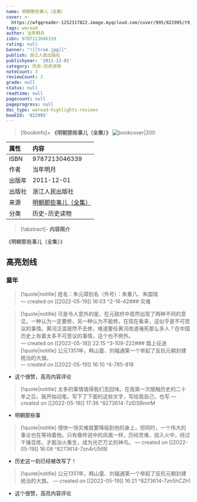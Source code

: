 ```yaml
---
name: 明朝那些事儿（全集）
cover: >-
  https://wfqqreader-1252317822.image.myqcloud.com/cover/995/822995/t9_822995.jpg
tags: weread
author: 当年明月
isbn: 9787213046339
rating: null
banner: "![[true.jpg]]"
publish: 浙江人民出版社
publishyear: '2011-12-01'
category: 历史-历史读物
noteCount: 3
reviewCount: 3
grade: null
status: null
readtime: null
pagecount: null
pageprogress: null
doc_type: weread-highlights-reviews
bookId: '822995'
---
```

> [!bookinfo]+ **《明朝那些事儿（全集）》**
> ![bookcover|200](https://wfqqreader-1252317822.image.myqcloud.com/cover/995/822995/t9_822995.jpg)
>
| 属性   | 内容                                       |
|:------ |:------------------------------------------ |
| ISBN   | 9787213046339                           |
| 作者   | 当年明月                         |
| 出版年 | 2011-12-01                   | 
| 出版社 | 浙江人民出版社                       |
| 来源   | [明朝那些事儿（全集）](https://weread.qq.com/web/) |
| 分类   | 历史-历史读物                        |

> [!abstract]- **内容简介**
> 
《明朝那些事儿（全集）》


## 高亮划线
### 童年

> [!quote|notitle] 
> 姓名：朱元璋别名（外号）：朱重八、朱国瑞  
— created on [[2022-05-19]] 16:03 ^2-16-42### 灾难

> [!quote|notitle] 
> 可是令人意外的是，在元政府中竟然出现了两种不同的意见，一种认为一定要修，另一种认为不能修。在现在看来，这似乎是不可思议的事情，黄河泛滥居然不去修，难道要任黄河改道淹死那么多人？在中国历史上有着太多不可思议的事情，这个也不例外。  
— created on [[2022-05-18]] 22:15 ^3-109-222### 踏上征途
> [!quote|notitle] 
> 公元1351年，韩山童、刘福通第一个举起了反抗元朝封建统治的大旗。  
— created on [[2022-05-19]] 16:10 ^4-785-818
- 这个很赞，高亮内容评论

> [!quote|notitle] 
> 太多的事情值得我们去回味。在我第一次接触历史的二十年之后，我开始动笔，写下了下面的这些文字，写给我自己，也写 
— created on [[2022-05-18]] 17:36 ^8273614-7zlDSBnmM
- 明朝那些事 

> [!quote|notitle] 
> 很快一场灾难就要降临到他的身上，但同时，一个伟大的事业也在等待着他。只有像传说中的凤凰一样，历经苦难，投入火中，经过千锤百炼，才能浴火重生，成为光芒万丈的神鸟。 
— created on [[2022-05-19]] 16:08 ^8273614-7zn4rU56B
- 历史这一刻已经被改写了！ 

> [!quote|notitle] 
> 公元1351年，韩山童、刘福通第一个举起了反抗元朝封建统治的大旗。 
— created on [[2022-05-19]] 16:21 ^8273614-7zn5hCZh1
- 这个很赞，高亮内容评论 


